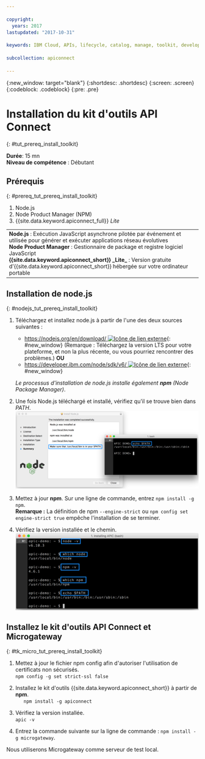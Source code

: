 ```yaml
---

copyright:
  years: 2017
lastupdated: "2017-10-31"

keywords: IBM Cloud, APIs, lifecycle, catalog, manage, toolkit, develop, dev portal, tutorials

subcollection: apiconnect

---
```


{:new_window: target="blank"}
{:shortdesc: .shortdesc}
{:screen: .screen}
{:codeblock: .codeblock}
{:pre: .pre}

# Installation du kit d'outils API Connect
{: #tut_prereq_install_toolkit}

**Durée**: 15 mn  
**Niveau de compétence** : Débutant  

## Prérequis
{: #prereq_tut_prereq_install_toolkit}

1. Node.js
2. Node Product Manager (NPM)
3. {{site.data.keyword.apiconnect_full}} _Lite_

<table>
  <tr><td><b>Node.js</b> : Exécution JavaScript asynchrone pilotée par événement et utilisée pour générer et exécuter applications réseau évolutives
    <br>
    <b>Node Product Manager</b> : Gestionnaire de package et registre logiciel JavaScript<br>
    <b>{{site.data.keyword.apiconnect_short}} _Lite_</b> : Version gratuite d'{{site.data.keyword.apiconnect_short}} hébergée sur votre ordinateur portable</td></tr>
  </table>  


## Installation de node.js
{: #nodejs_tut_prereq_install_toolkit}

1. Téléchargez et installez node.js à partir de l'une des deux sources suivantes :
   * [https://nodejs.org/en/download/ ![Icône de lien externe](../icons/launch-glyph.svg "Icône de lien externe")](https://nodejs.org/en/download/){: #new_window} (Remarque : Téléchargez la version LTS pour votre plateforme, et non la plus récente, ou vous pourriez rencontrer des problèmes.)
      **OU**
   * [https://developer.ibm.com/node/sdk/v6/ ![Icône de lien externe](../icons/launch-glyph.svg "Icône de lien externe")](https://developer.ibm.com/node/sdk/v6/){: #new_window}  

    _Le processus d'installation de node.js installe également **npm** (Node Package Manager)_.

2.  Une fois Node.js téléchargé et installé, vérifiez qu'il se trouve bien dans _PATH_.
    ![](images/verify-path.png)  

3. Mettez à jour **npm**. Sur une ligne de commande, entrez `npm install -g npm`.  
   **Remarque :** La définition de npm `--engine-strict` ou `npm config set engine-strict true` empêche l'installation de se terminer.


4. Vérifiez la version installée et le chemin.
   ![](images/screenshot_install_apic-1.png)  



## Installez le kit d'outils API Connect et Microgateway
{: #tk_micro_tut_prereq_install_toolkit}

1. Mettez à jour le fichier npm config afin d'autoriser l'utilisation de certificats non sécurisés.  
   `npm config -g set strict-ssl false`  

2. Installez le kit d'outils {{site.data.keyword.apiconnect_short}} à partir de **npm**.  
    `    npm install -g apiconnect
    `

3. Vérifiez la version installée.  
    `apic -v`

4. Entrez la commande suivante sur la ligne de commande : `npm install -g microgateway`.

Nous utiliserons Microgateway comme serveur de test local.
